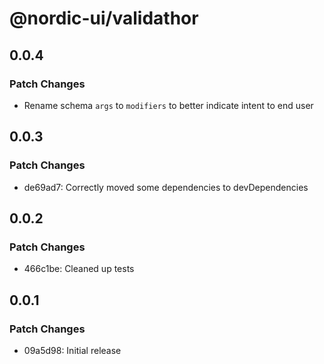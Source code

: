 # @nordic-ui/validathor

## 0.0.4

### Patch Changes

- Rename schema `args` to `modifiers` to better indicate intent to end user

## 0.0.3

### Patch Changes

- de69ad7: Correctly moved some dependencies to devDependencies

## 0.0.2

### Patch Changes

- 466c1be: Cleaned up tests

## 0.0.1

### Patch Changes

- 09a5d98: Initial release
